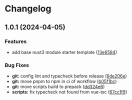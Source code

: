 # Changelog

## 1.0.1 (2024-04-05)


### Features

* add base nuxt3 module starter template ([13e6584](https://github.com/toantranmei/mei-nuxt3-ui/commit/13e65844021d6c52667fc58bce67ae8cbb438b87))


### Bug Fixes

* **git:** config lint and typecheck before release ([6de206e](https://github.com/toantranmei/mei-nuxt3-ui/commit/6de206eb28facffddfd4994471d3954c9f9cba42))
* **git:** move pnpm to npm in ci of workflow ([b05f1bc](https://github.com/toantranmei/mei-nuxt3-ui/commit/b05f1bccb70c2401a174ba4712e31966fb5a9cf4))
* **git:** move scripts build to prepack ([dd324e6](https://github.com/toantranmei/mei-nuxt3-ui/commit/dd324e64adba085dfe0b7dfb5dfd136887781e96))
* **scripts:** fix typecheck not found from vue-tsc ([67cc1f9](https://github.com/toantranmei/mei-nuxt3-ui/commit/67cc1f9c10d249787df2de5075ad39a78f984e74))
